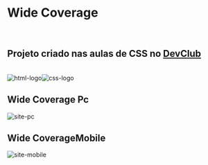 <h1>Wide Coverage</h1>
<br>
<h2>Projeto criado nas aulas de CSS no <a href="https://rodolfomori.com.br/devclub-comercial/">DevClub<a> </h2> 
<br>
<img src="https://img.shields.io/badge/HTML5-E34F26?style=for-the-badge&logo=html5&logoColor=white" alt="html-logo" /><img src="https://img.shields.io/badge/CSS3-1572B6?style=for-the-badge&logo=css3&logoColor=white" alt="css-logo"/> 
<h2>Wide Coverage Pc</h2>
<img src="[https://github.com/vitorandrade222/Projeto-wide-coverage-git/blob/main/assets/pc.jpg](https://github.com/vitorandrade222/Projeto-wide-coverage-git/blob/main/img/pc.jpg)" alt="site-pc">
<h2>Wide CoverageMobile</h2>
<img src="https://github.com/vitorandrade222/Projeto-wide-coverage-git/blob/main/img/mobile.jpg" alt="site-mobile">
